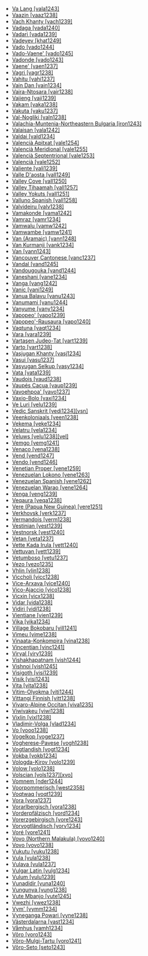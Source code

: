 - [Va Lang [vala1243]](tree/sino1245/kuki1245/kuki1246/peri1260/sout3160/choi1241/ngal1291/vala1243/md.ini)
- [Vaazin [vaaz1238]](tree/atla1278/volt1241/nort3149/came1255/samb1322/samb1323/sout3238/diic1235/diii1241/vaaz1238/md.ini)
- [Vach Khanty [vach1239]](tree/ural1272/khan1279/east2774/fare1244/vach1239/md.ini)
- [Vadaga [vada1240]](tree/drav1251/sout3133/sout3139/telu1265/telu1262/vada1240/md.ini)
- [Vadari [vada1239]](tree/drav1251/sout3133/sout3139/telu1265/telu1262/vada1239/md.ini)
- [Vadeyev [khat1249]](tree/ural1272/samo1298/ngan1291/khat1249/md.ini)
- [Vado [vado1244]](tree/aust1307/mala1545/east2712/ocea1241/west2818/meso1253/newi1242/stge1234/nort3225/neha1246/nucl1750/buka1262/sapo1252/tinp1238/tinp1237/vado1244/md.ini)
- [Vado-Vaene' [vado1245]](tree/aust1307/mala1545/east2712/ocea1241/west2818/meso1253/newi1242/stge1234/nort3225/neha1246/nucl1750/buka1262/sapo1252/tinp1238/tinp1237/vado1245/md.ini)
- [Vadonde [vado1243]](tree/atla1278/volt1241/benu1247/bant1294/sout3152/narr1281/east2731/rufi1235/ruvu1234/mako1254/mako1251/vado1243/md.ini)
- [Vaene' [vaen1237]](tree/aust1307/mala1545/east2712/ocea1241/west2818/meso1253/newi1242/stge1234/nort3225/neha1246/nucl1750/buka1262/sapo1252/tinp1238/tinp1237/vaen1237/md.ini)
- [Vagri [vagr1238]](tree/indo1319/clas1257/indo1320/indo1321/midd1375/cont1248/midl1245/apab1234/guja1255/guja1256/west2830/kach1272/vagr1238/md.ini)
- [Vahitu [vahi1237]](tree/aust1307/mala1545/east2712/ocea1241/cent2060/east2445/poly1242/nucl1485/nort3246/solo1260/cent2298/east2449/east2896/sout3383/tuam1242/vahi1237/md.ini)
- [Vain Dan [vain1234]](tree/mand1469/east2697/sout3140/guro1245/guro1246/dant1235/dann1241/nucl1770/west2877/vain1234/md.ini)
- [Vaira-Ntosara [vair1238]](tree/nucl1709/kain1273/kain1274/tair1260/sout2943/vair1238/md.ini)
- [Vajieng [vaji1239]](tree/aust1305/bahn1264/west2399/sout2690/mnon1258/chra1242/vaji1239/md.ini)
- [Vakam [vaka1238]](tree/nucl1709/cent2116/asma1256/asma1257/cita1246/cita1245/vaka1238/md.ini)
- [Vakuta [vaku1237]](tree/aust1307/mala1545/east2712/ocea1241/west2818/papu1253/peri1258/kili1270/kili1266/kili1271/kili1267/vaku1237/md.ini)
- [Val-Nogliki [valn1238]](tree/tung1282/orok1264/ulch1242/orok1265/valn1238/md.ini)
- [Valachia-Muntenia-Northeastern Bulgaria [iron1243]](tree/indo1319/clas1257/indo1320/indo1321/midd1375/cont1248/midl1245/shau1239/indo1322/roma1329/vlax1238/sout2658/iron1243/md.ini)
- [Valaisan [vala1242]](tree/indo1319/clas1257/ital1284/lati1262/lati1263/impe1234/roma1334/ital1285/west2813/shif1234/nort3208/gall1280/oila1234/fran1269/fran1260/vala1242/md.ini)
- [Valdai [vald1234]](tree/ural1272/finn1317/coas1319/neva1234/nort3282/lado1234/kare1335/sout2676/vald1234/md.ini)
- [Valencià Apitxat [vale1254]](tree/indo1319/clas1257/ital1284/lati1262/lati1263/impe1234/roma1334/ital1285/west2813/shif1234/sout3183/stan1289/cata1290/vale1252/vale1254/md.ini)
- [Valencià Meridional [vale1255]](tree/indo1319/clas1257/ital1284/lati1262/lati1263/impe1234/roma1334/ital1285/west2813/shif1234/sout3183/stan1289/cata1290/vale1252/vale1255/md.ini)
- [Valencià Septentrional [vale1253]](tree/indo1319/clas1257/ital1284/lati1262/lati1263/impe1234/roma1334/ital1285/west2813/shif1234/sout3183/stan1289/cata1290/vale1252/vale1253/md.ini)
- [Valencià [vale1252]](tree/indo1319/clas1257/ital1284/lati1262/lati1263/impe1234/roma1334/ital1285/west2813/shif1234/sout3183/stan1289/cata1290/vale1252/md.ini)
- [Valiente [vali1239]](tree/chib1249/core1252/isth1243/east2569/guay1266/ngab1239/vali1239/md.ini)
- [Valle D'aosta [vall1249]](tree/indo1319/clas1257/ital1284/lati1262/lati1263/impe1234/roma1334/ital1285/west2813/shif1234/nort3208/gall1280/oila1234/fran1269/fran1260/vall1249/md.ini)
- [Valley Cove [vall1250]](tree/aust1307/mala1545/nort3238/nort3187/dupa1235/vall1250/md.ini)
- [Valley Tihaamah [vall1257]](tree/afro1255/semi1276/west2786/cent2236/arab1394/arab1395/arab1393/hija1235/vall1257/md.ini)
- [Valley Yokuts [vall1251]](tree/yoku1255/gene1243/nimy1236/yoku1256/vall1251/md.ini)
- [Valluno Spanish [vall1258]](tree/indo1319/clas1257/ital1284/lati1262/lati1263/impe1234/roma1334/ital1285/west2813/shif1234/sout3183/west2838/cast1243/stan1288/amer1254/boli1265/vall1258/md.ini)
- [Valvideiru [valv1238]](tree/indo1319/clas1257/ital1284/lati1262/lati1263/impe1234/roma1334/ital1285/west2813/shif1234/sout3183/west2838/gali1263/fala1241/valv1238/md.ini)
- [Vamakonde [vama1242]](tree/atla1278/volt1241/benu1247/bant1294/sout3152/narr1281/east2731/rufi1235/ruvu1234/mako1254/mako1251/vama1242/md.ini)
- [Vamraz [vamr1234]](tree/indo1319/clas1257/indo1320/indo1321/midd1375/dard1244/kash1285/kash1277/vamr1234/md.ini)
- [Vamwalu [vamw1242]](tree/atla1278/volt1241/benu1247/bant1294/sout3152/narr1281/east2731/rufi1235/ruvu1234/mako1254/mako1251/vamw1242/md.ini)
- [Vamwambe [vamw1241]](tree/atla1278/volt1241/benu1247/bant1294/sout3152/narr1281/east2731/rufi1235/ruvu1234/mako1254/mako1251/vamw1241/md.ini)
- [Van (Aramaic) [vann1248]](tree/afro1255/semi1276/west2786/cent2236/nort3165/aram1259/impe1236/midd1367/east2680/cent2217/nort3241/assy1241/nort3096/vann1248/md.ini)
- [Van Kurmanji [vank1234]](tree/indo1319/clas1257/indo1320/iran1269/cent2317/cent2318/nort3177/laki1246/kurd1259/nort2641/nort3328/vank1234/md.ini)
- [Van [vann1243]](tree/indo1319/clas1257/arme1241/east2768/homs1234/nucl1846/mush1242/vani1249/vann1243/md.ini)
- [Vancouver Cantonese [vanc1237]](tree/sino1245/sini1245/clas1255/midd1354/yuep1234/yuec1235/siyi1236/vanc1237/md.ini)
- [Vandal [vand1245]](tree/indo1319/clas1257/germ1287/east2805/goth1244/vand1245/md.ini)
- [Vandougouka [vand1244]](tree/mand1469/west2780/mand1431/cent2047/mand1432/mand1433/mand1434/mand1435/east2425/mani1303/woje1238/vand1244/md.ini)
- [Vaneshani [vane1234]](tree/indo1319/clas1257/indo1320/iran1269/cent2317/cent2318/nort3177/cent2264/nucl1790/khun1255/vane1234/md.ini)
- [Vanga [vang1242]](tree/indo1319/clas1257/indo1320/indo1321/midd1375/cont1248/indo1323/oriy1254/gaud1237/gaud1238/beng1280/vang1242/md.ini)
- [Vanic [vani1249]](tree/indo1319/clas1257/arme1241/east2768/homs1234/nucl1846/mush1242/vani1249/md.ini)
- [Vanua Balavu [vanu1243]](tree/aust1307/mala1545/east2712/ocea1241/cent2060/east2445/east2446/laua1243/vanu1243/md.ini)
- [Vanumami [vanu1244]](tree/aust1307/mala1545/east2712/ocea1241/west2818/meso1253/newi1242/stge1234/patp1244/mini1257/kuan1248/vaqt1234/vanu1244/md.ini)
- [Vanyume [vany1234]](tree/utoa1244/nort2953/taki1254/serr1254/serr1255/vany1234/md.ini)
- [Vapopeo' [vapo1239]](tree/aust1307/mala1545/east2712/ocea1241/west2818/meso1253/newi1242/stge1234/nort3225/neha1246/nucl1750/buka1262/sapo1252/tinp1238/tinp1237/vapo1239/md.ini)
- [Vapopeo'-Rausaura [vapo1240]](tree/aust1307/mala1545/east2712/ocea1241/west2818/meso1253/newi1242/stge1234/nort3225/neha1246/nucl1750/buka1262/sapo1252/tinp1238/tinp1237/vapo1240/md.ini)
- [Vaqtuna [vaqt1234]](tree/aust1307/mala1545/east2712/ocea1241/west2818/meso1253/newi1242/stge1234/patp1244/mini1257/kuan1248/vaqt1234/md.ini)
- [Vara [vara1239]](tree/atla1278/volt1241/nort3149/came1255/uban1244/uban1245/band1341/nucl1797/cent2021/cent2022/togb1241/vara1239/md.ini)
- [Vartaşen Judeo-Tat [vart1239]](tree/indo1319/clas1257/indo1320/iran1269/sout3157/midd1352/mode1259/fars1254/cauc1242/jude1256/sout3389/vart1239/md.ini)
- [Varto [vart1238]](tree/indo1319/clas1257/indo1320/iran1269/cent2317/cent2318/nort3177/tati1243/zaza1246/kirm1248/vart1238/md.ini)
- [Vasjugan Khanty [vasj1234]](tree/ural1272/khan1279/east2774/fare1244/vasj1234/md.ini)
- [Vasui [vasu1237]](tree/aust1307/mala1545/east2712/ocea1241/west2818/meso1253/newi1242/stge1234/nort3225/neha1246/nucl1750/buka1262/sapo1252/tinp1238/tinp1237/vasu1237/md.ini)
- [Vasyugan Selkup [vasy1234]](tree/ural1272/samo1298/kama1376/selk1253/kety1234/kety1235/cent2328/vasy1234/md.ini)
- [Vata [vata1239]](tree/krua1234/east2415/dida1244/dida1245/gueb1239/lako1244/vata1239/md.ini)
- [Vaudois [vaud1238]](tree/indo1319/clas1257/ital1284/lati1262/lati1263/impe1234/roma1334/ital1285/west2813/shif1234/nort3208/gall1280/oila1234/fran1269/fran1260/vaud1238/md.ini)
- [Vaupés Cacua [vaup1239]](tree/kaku1242/cacu1241/vaup1239/md.ini)
- [Vavoehpoa' [vavo1237]](tree/aust1307/mala1545/east2712/ocea1241/west2818/meso1253/newi1242/stge1234/nort3225/neha1246/nucl1750/buka1262/sapo1252/tinp1238/tinp1237/vavo1237/md.ini)
- [Vaxio-Bolo [vaxi1234]](tree/indo1319/clas1257/indo1320/iran1269/sout3157/midd1352/mode1259/fars1254/fars1255/east2745/taji1250/taji1245/vaxi1234/md.ini)
- [Ve Luri [velu1239]](tree/aust1307/mala1545/bima1248/flor1240/sumb1242/sumb1243/wewe1239/weje1237/velu1239/md.ini)
- [Vedic Sanskrit [vedi1234][vsn]](tree/indo1319/clas1257/indo1320/indo1321/sans1269/vedi1234/md.ini)
- [Veenkoloniaals [veen1238]](tree/indo1319/clas1257/germ1287/nort3152/west2793/nort3175/alts1234/midd1345/lowg1239/west2357/ostf1234/gron1242/veen1238/md.ini)
- [Vekema [veke1234]](tree/mand1469/west2780/mand1431/sout2842/mend1263/loma1259/toma1245/sout3340/veke1234/md.ini)
- [Velatru [vela1234]](tree/indo1319/clas1257/indo1320/iran1269/cent2317/cent2318/nort3177/casp1236/maza1305/maza1291/vela1234/md.ini)
- [Veluws [velu1238][vel]](tree/indo1319/clas1257/germ1287/nort3152/west2793/nort3175/alts1234/midd1345/lowg1239/west2357/west2356/velu1238/md.ini)
- [Vemgo [vemg1241]](tree/afro1255/chad1250/bium1280/nort3156/lama1287/vemg1240/vemg1241/md.ini)
- [Venaco [vena1238]](tree/indo1319/clas1257/ital1284/lati1262/lati1263/impe1234/roma1334/sout3158/sard1256/cors1242/cors1241/vena1238/md.ini)
- [Vend [vend1247]](tree/indo1319/clas1257/indo1320/indo1321/midd1375/cont1248/midl1245/shau1239/indo1322/roma1329/carp1235/sout3308/vend1247/md.ini)
- [Vendo [vend1246]](tree/atla1278/volt1241/benu1247/bant1294/sout3152/narr1281/bant1295/sawa1251/beng1289/yasa1241/yasa1242/vend1246/md.ini)
- [Venetian Proper [vene1259]](tree/indo1319/clas1257/ital1284/lati1262/lati1263/impe1234/roma1334/ital1285/west2813/shif1234/nort3208/gall1279/vene1258/vene1259/md.ini)
- [Venezuelan Lokono [vene1263]](tree/araw1281/cari1281/anti1247/iner1234/araw1276/vene1263/md.ini)
- [Venezuelan Spanish [vene1262]](tree/indo1319/clas1257/ital1284/lati1262/lati1263/impe1234/roma1334/ital1285/west2813/shif1234/sout3183/west2838/cast1243/stan1288/amer1254/vene1262/md.ini)
- [Venezuelan Warao [vene1264]](tree/wara1303/vene1264/md.ini)
- [Venga [veng1239]](tree/aust1307/mala1545/east2712/ocea1241/temo1244/reef1242/natu1250/natu1246/veng1239/md.ini)
- [Veqaura [veqa1238]](tree/nucl1709/kain1273/kain1274/tair1260/sout2943/veqa1238/md.ini)
- [Vere (Papua New Guinea) [vere1251]](tree/aust1307/mala1545/east2712/ocea1241/west2818/meso1253/will1243/naka1266/naka1262/vere1251/md.ini)
- [Verkhovsk [verk1237]](tree/tung1282/nort3417/nort3147/negi1246/negi1245/verk1237/md.ini)
- [Vermandois [verm1238]](tree/indo1319/clas1257/ital1284/lati1262/lati1263/impe1234/roma1334/ital1285/west2813/shif1234/nort3208/gall1280/oila1234/cent2283/pica1241/verm1238/md.ini)
- [Vestinian [vest1239]](tree/indo1319/clas1257/ital1284/sabe1249/osca1245/vest1239/md.ini)
- [Vestnorsk [vest1240]](tree/indo1319/clas1257/germ1287/nort3152/nort3160/west2805/norw1258/vest1240/md.ini)
- [Vetan [veta1237]](tree/drav1251/sout3133/sout3138/tami1291/tami1292/tami1293/tami1294/tami1297/tami1298/mala1541/mala1463/veta1237/md.ini)
- [Vette Kada Irula [vett1240]](tree/drav1251/sout3133/sout3138/tami1291/tami1292/tami1293/tami1294/irul1245/irul1243/nort3279/sout3259/vett1240/md.ini)
- [Vettuvan [vett1239]](tree/drav1251/sout3133/sout3138/tami1291/tami1292/tami1293/tami1294/tami1297/tami1298/mala1541/mala1463/vett1239/md.ini)
- [Vetumboso [vetu1237]](tree/aust1307/mala1545/east2712/ocea1241/nort3195/nort3205/torr1262/vure1239/vetu1237/md.ini)
- [Vezo [vezo1235]](tree/aust1307/mala1545/basa1291/grea1283/sout2919/mala1537/sout3174/sout3346/nucl1799/inla1273/saka1299/masi1268/vezo1235/md.ini)
- [Vhlin [vlin1238]](tree/atla1278/volt1241/kwav1236/gbee1241/west2802/ewei1234/ewee1241/nort3331/vlin1238/md.ini)
- [Viccholi [vicc1238]](tree/indo1319/clas1257/indo1320/indo1321/midd1375/cont1248/indo1324/sind1278/sind1279/sind1282/sind1272/vicc1238/md.ini)
- [Vice-Arxava [vice1240]](tree/kart1248/geor1252/zann1245/lazz1240/vice1240/md.ini)
- [Vico-Ajaccio [vico1238]](tree/indo1319/clas1257/ital1284/lati1262/lati1263/impe1234/roma1334/sout3158/sard1256/cors1242/cors1241/vico1238/md.ini)
- [Vicxin [vicx1238]](tree/nakh1245/dagh1238/lakk1252/vicx1238/md.ini)
- [Vidar [vida1238]](tree/indo1319/clas1257/indo1320/iran1269/cent2317/cent2318/nort3177/tati1243/tati1244/sout3177/alvi1241/vida1238/md.ini)
- [Vidiri [vidi1238]](tree/atla1278/volt1241/nort3149/came1255/uban1244/uban1245/band1341/nucl1797/cent2021/cent2022/lind1250/band1343/vidi1238/md.ini)
- [Vientiane [vien1239]](tree/taik1256/kamt1241/daic1238/daic1237/cent2251/wenm1239/sapa1255/sout3184/sput1235/laot1235/laoo1244/vien1239/md.ini)
- [Vika [vika1234]](tree/indo1319/clas1257/germ1287/nort3152/nort3160/nort3266/east2780/dale1238/oste1242/ovan1234/mora1274/vika1234/md.ini)
- [Village Bokobaru [vill1241]](tree/mand1469/east2697/bisa1265/samo1302/busa1252/boko1265/boko1267/vill1241/md.ini)
- [Vimeu [vime1238]](tree/indo1319/clas1257/ital1284/lati1262/lati1263/impe1234/roma1334/ital1285/west2813/shif1234/nort3208/gall1280/oila1234/cent2283/pica1241/vime1238/md.ini)
- [Vinaata-Konkompira [vina1238]](tree/nucl1709/kain1273/kain1274/tair1260/sout2943/vina1238/md.ini)
- [Vincentian [vinc1241]](tree/araw1281/cari1281/anti1247/iner1234/isla1279/isla1278/vinc1241/md.ini)
- [Viryal [viry1239]](tree/turk1311/bolg1249/chuv1255/viry1239/md.ini)
- [Vishakhapatnam [vish1244]](tree/drav1251/sout3133/sout3139/telu1265/telu1262/vish1244/md.ini)
- [Vishnoi [vish1245]](tree/indo1319/clas1257/indo1320/indo1321/midd1375/cont1248/midl1245/apab1234/guja1255/raja1256/bagr1245/bagr1243/vish1245/md.ini)
- [Visigoth [visi1239]](tree/indo1319/clas1257/germ1287/east2805/goth1244/visi1239/md.ini)
- [Visik [visi1243]](tree/afro1255/chad1250/bium1280/nort3156/lama1287/vemg1240/visi1243/md.ini)
- [Vita [vita1238]](tree/atla1278/volt1241/nort3149/came1255/uban1244/uban1245/band1341/nucl1797/sout3415/cent2423/west2458/vita1238/md.ini)
- [Vitim-Olyokma [viti1244]](tree/tung1282/nort3417/nort3147/even1259/sibe1251/east2846/viti1244/md.ini)
- [Vittangi Finnish [vitt1238]](tree/ural1272/finn1317/coas1319/neva1234/nort3282/nucl1717/torn1244/vitt1238/md.ini)
- [Vivaro-Alpine Occitan [viva1235]](tree/indo1319/clas1257/ital1284/lati1262/lati1263/impe1234/roma1334/ital1285/west2813/shif1234/sout3183/occi1240/occi1239/nort2608/viva1235/md.ini)
- [Viwivakeu [viwi1238]](tree/pano1259/pano1256/main1279/pano1257/head1239/amah1246/viwi1238/md.ini)
- [Vixlin [vixl1238]](tree/nakh1245/dagh1238/lakk1252/vixl1238/md.ini)
- [Vladimir-Volga [vlad1234]](tree/indo1319/clas1257/balt1263/slav1255/east1426/russ1263/nort2597/vlad1234/md.ini)
- [Vo [vooo1238]](tree/atla1278/volt1241/kwav1236/gbee1241/west2802/kpes1239/waci1239/vooo1238/md.ini)
- [Vogelkop [voge1237]](tree/aust1307/mala1545/east2712/sout3229/cend1238/biak1249/biak1250/biak1248/voge1237/md.ini)
- [Vogherese-Pavese [vogh1238]](tree/indo1319/clas1257/ital1284/lati1262/lati1263/impe1234/roma1334/ital1285/west2813/shif1234/nort3208/gall1279/emil1243/emil1241/vogh1238/md.ini)
- [Vogtlandish [vogt1234]](tree/indo1319/clas1257/germ1287/nort3152/west2793/high1289/high1286/midd1349/mode1258/uppe1464/grea1301/main1267/uppe1466/vogt1234/md.ini)
- [Vokba [vokb1234]](tree/atla1278/volt1241/nort3149/came1255/samb1322/samb1323/nort3259/vere1249/vere1250/vere1252/vokb1234/md.ini)
- [Vologda-Kirov [volo1239]](tree/indo1319/clas1257/balt1263/slav1255/east1426/russ1263/nort2597/volo1239/md.ini)
- [Volow [volo1238]](tree/aust1307/mala1545/east2712/ocea1241/nort3195/nort3205/torr1262/motl1237/volo1238/md.ini)
- [Volscian [vols1237][xvo]](tree/indo1319/clas1257/ital1284/sabe1249/umbr1253/vols1237/md.ini)
- [Vomnem [nder1244]](tree/atla1278/volt1241/nort3149/came1255/samb1322/samb1323/nort3259/vere1249/vere1250/koma1266/nder1244/md.ini)
- [Voorpommerisch [west2358]](tree/indo1319/clas1257/germ1287/nort3152/west2793/nort3175/alts1234/midd1345/lowg1239/east2291/nort2627/meck1238/west2358/md.ini)
- [Voqtwaq [voqt1239]](tree/aust1305/bahn1264/west2399/sout2690/mnon1258/chra1242/voqt1239/md.ini)
- [Vora [vora1237]](tree/aust1307/mala1545/east2712/ocea1241/west2818/papu1253/peri1258/cent2070/sina1272/sina1266/vora1237/md.ini)
- [Vorarlbergisch [vora1238]](tree/indo1319/clas1257/germ1287/nort3152/west2793/high1289/high1286/midd1349/mode1258/alem1243/sout3294/swis1247/high1290/vora1238/md.ini)
- [Vorderpfälzisch [vord1234]](tree/indo1319/clas1257/germ1287/nort3152/west2793/high1289/fran1268/high1287/rhin1244/pala1355/pala1330/vord1234/md.ini)
- [Vorerzgebirgisch [vore1243]](tree/indo1319/clas1257/germ1287/nort3152/west2793/high1289/fran1268/east2832/uppe1400/uppe1465/sout3296/vore1243/md.ini)
- [Vorvogtländisch [vorv1234]](tree/indo1319/clas1257/germ1287/nort3152/west2793/high1289/fran1268/east2832/uppe1400/uppe1465/sout3296/vorv1234/md.ini)
- [Voré [vore1241]](tree/mand1469/west2780/samo1308/duun1243/bobo1253/sout2840/vore1241/md.ini)
- [Vovo (Northern Malakula) [vovo1240]](tree/aust1307/mala1545/east2712/ocea1241/nort3195/cent2269/mala1539/nort3223/nort3230/nese1235/vovo1240/md.ini)
- [Vovo [vovo1238]](tree/aust1307/mala1545/east2712/ocea1241/nort3195/cent2269/epie1239/epii1237/bier1245/bier1246/vovo1238/md.ini)
- [Vukutu [vuku1238]](tree/cent2225/memb1239/mang1425/lese1245/lese1243/vuku1238/md.ini)
- [Vula [vula1238]](tree/aust1307/mala1545/east2712/ocea1241/west2818/papu1253/peri1258/cent2070/sina1272/hula1245/hula1239/vula1238/md.ini)
- [Vulava [vula1237]](tree/aust1307/mala1545/east2712/ocea1241/sout2853/guad1241/nucl1470/ngge1240/bugh1239/vula1237/md.ini)
- [Vulgar Latin [vulg1234]](tree/indo1319/clas1257/ital1284/lati1262/lati1263/impe1234/lati1261/vulg1234/md.ini)
- [Vulum [vulu1239]](tree/afro1255/chad1250/bium1280/nort3156/bium1279/musg1256/musg1254/munj1246/vulu1239/md.ini)
- [Vunadidir [vuna1240]](tree/aust1307/mala1545/east2712/ocea1241/west2818/meso1253/newi1242/stge1234/patp1244/mini1257/kuan1248/vaqt1234/vuna1240/md.ini)
- [Vungunya [vung1238]](tree/atla1278/volt1241/benu1247/bant1294/sout3152/narr1281/cent2260/west2968/nzad1235/lwer1234/ding1244/loan1238/klce1234/kiko1235/nucl1804/kiko1234/kamb1321/kila1239/sout3249/west2874/yomb1244/vung1238/md.ini)
- [Vute Mbanjo [vute1245]](tree/atla1278/volt1241/benu1247/bant1294/nort3168/mamb1309/niza1234/konj1251/mamb1310/vuti1235/vute1246/vute1244/vute1245/md.ini)
- [Vwezhi [vwez1238]](tree/atla1278/volt1241/benu1247/ebir1244/nupe1252/gbag1256/gbag1258/vwez1238/md.ini)
- [Vym' [vymm1234]](tree/ural1272/perm1256/komi1267/komi1268/nort3401/vymm1234/md.ini)
- [Vyneganga Powari [vyne1238]](tree/indo1319/clas1257/indo1320/indo1321/midd1375/cont1248/midl1245/shau1239/east2726/powa1246/vyne1238/md.ini)
- [Västerdalarna [vast1234]](tree/indo1319/clas1257/germ1287/nort3152/nort3160/nort3266/east2780/dale1238/vast1234/md.ini)
- [Våmhus [vamh1234]](tree/indo1319/clas1257/germ1287/nort3152/nort3160/nort3266/east2780/dale1238/oste1242/ovan1234/orsa1234/vamh1234/md.ini)
- [Võro [voro1243]](tree/ural1272/finn1317/sout2679/voro1241/ugan1245/seto1243/voro1243/md.ini)
- [Võro-Mulgi-Tartu [voro1241]](tree/ural1272/finn1317/sout2679/voro1241/md.ini)
- [Võro-Seto [seto1243]](tree/ural1272/finn1317/sout2679/voro1241/ugan1245/seto1243/md.ini)

